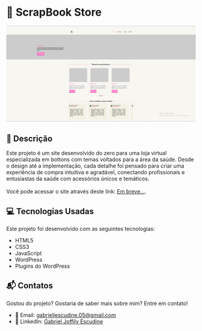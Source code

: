 # 🔬 ScrapBook Store

<img src="screenshot.png" alt="Imagem da página inicial do site">

## 📝 Descrição

Este projeto é um site desenvolvido do zero para uma loja virtual especializada em bottons com temas voltados para a área da saúde.
Desde o design até a implementação, cada detalhe foi pensado para criar uma experiência de compra intuitiva e agradável, conectando profissionais e entusiastas da saúde com acessórios únicos e temáticos.
<br>
<br>
Você pode acessar o site através deste link: [Em breve...](https://linkdoproyecto.com).

## 💻 Tecnologias Usadas

Este projeto foi desenvolvido com as seguintes tecnologias:

<ul>
  <li>HTML5</li>
  <li>CSS3</li>
  <li>JavaScript</li>
  <li>WordPress</li>
  <li>Plugins do WordPress</li>
</ul>

## 📬 Contatos

Gostou do projeto? Gostaria de saber mais sobre mim? Entre em contato!

- 📧 Email: [gabrieljescudine.05@gmail.com](mailto:gabrieljescudine.05@gmail.com)
- 💼 LinkedIn: [Gabriel Joffily Escudine](https://www.linkedin.com/in/gabrieljoffilyescudine/)
